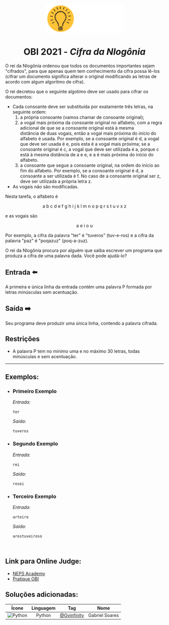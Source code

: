<p align="center">
  <img width="250px" src="../../../docs/imagens/obi/logo-obi.svg"/> 
</p>

 <h1 align="center" style="font-weight: bold">OBI 2021 - <span style="font-style: italic">Cifra da Nlogônia</span></h1>

O rei da Nlogônia ordenou que todos os documentos importantes sejam "cifrados", para que apenas quem tem conhecimento da cifra possa lê-los (cifrar um documento significa alterar o original modificando as letras de acordo com algum algoritmo de cifra).

O rei decretou que o seguinte algotimo deve ser usado para cifrar os documentos:

<ul>
<li>
Cada consoante deve ser substituída por exatamente três letras, na seguinte ordem:
<ol>
    <li>a própria consoante (vamos chamar de consoante original);</li>
    <li>a vogal mais próxima da consoante original no alfabeto, com a regra adicional de que se a consoante original está à mesma </li>distância de duas vogais, então a vogal mais próxima do início do alfabeto é usada. Por exemplo, se a consoante original é d, a vogal que deve ser usada é e, pois esta é a vogal mais próxima; se a consoante original é c, a vogal que deve ser utilizada é a, porque c está à mesma distância de a e e, e a é mais próxima do início do alfabeto.
    <li>a consoante que segue a consoante original, na ordem do início ao fim do alfabeto. Por exemplo, se a consoante original é d, a </li>consoante a ser utilizada é f. No caso de a consoante original ser z, deve ser utilizada a própria letra z. 
</ol>
</li>
<li>
As vogais não são modificadas. 
</li>
</ul>
Nesta tarefa, o alfabeto é
<p align="center">a b c d e f g h i j k l m n o p q r s t u v x z</p>
e as vogais são
<p align="center">a e i o u</p>

Por exemplo, a cifra da palavra "ter" é "tuveros" (tuv-e-ros) e a cifra da palavra "paz" é "poqazuz" (poq-a-zuz).

O rei da Nlogônia procura por alguém que saiba escrever um programa que produza a cifra de uma palavra dada. Você pode ajudá-lo? 

## Entrada ⬅️ 
A primeira e única linha da entrada contém uma palavra P formada por letras minúsculas sem acentuação. 

## Saída ➡️
Seu programa deve produzir uma única linha, contendo a palavra cifrada. 

## Restrições
- A palavra P tem no mínimo uma e no máximo 30 letras, todas minúsculas e sem acentuação. 

---
## Exemplos:

- ### Primeiro Exemplo
  *Entrada*:
  ```
  ter
  ```
  *Saída*:
  ```
  tuveros
  ```
- ### Segundo Exemplo
  *Entrada*:
  ```
  rei
  ```
  *Saída*:
  ```
  rosei
  ```
- ### Terceiro Exemplo
  *Entrada*:
  ```
  arteiro
  ```
  *Saída*:
  ```
  arostuveiroso
  ```

<br/>

## Link para Online Judge:
- [NEPS Academy](https://neps.academy/br/exercise/1487)
- [Pratique OBI](https://olimpiada.ic.unicamp.br/pratique/p2/2021/f1/cifra/)

## Soluções adicionadas:
| Ícone | Linguagem | Tag | Nome |
|:---:|:---:|:---:|:---:|
| <img width="100px" alt="Python" src="../../../docs/recursos/ícones/python.svg"> | Python | [@Gvinfinity](https://github.com/Gvinfinity/) | Gabriel Soares |
